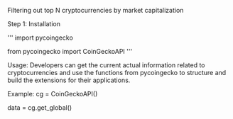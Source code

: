 Filtering out top N cryptocurrencies by market capitalization 

Step 1: Installation

'''
import pycoingecko

from pycoingecko import CoinGeckoAPI
'''

Usage: Developers can get the current actual information related to cryptocurrencies and use the functions from pycoingecko to structure and build the extensions for their applications.

Example: 
cg = CoinGeckoAPI()

data = cg.get_global()
